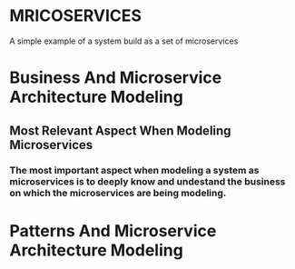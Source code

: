 # MRICOSERVICES
A simple example of a system build as a set of microservices

# Business And Microservice Architecture Modeling
  ## Most Relevant Aspect When Modeling Microservices
  ### The most important aspect when modeling a system as microservices is to deeply know and undestand the business on which the microservices are being modeling.
  
# Patterns And Microservice Architecture Modeling
